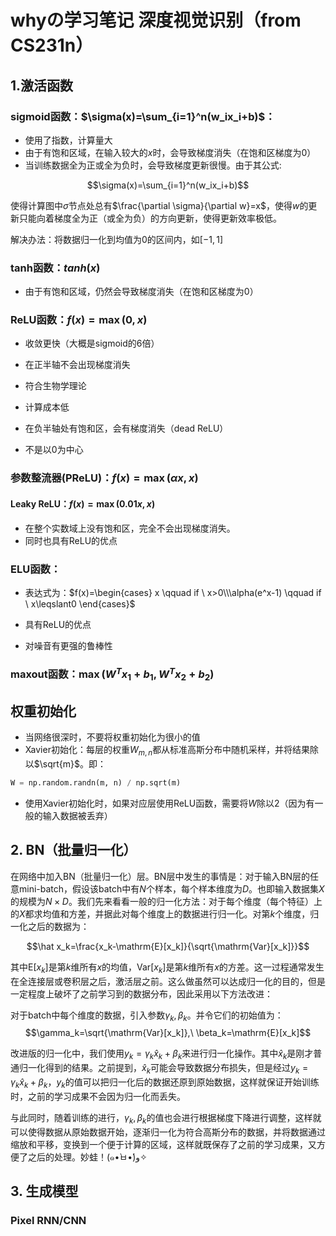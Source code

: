 # whyの学习笔记 深度视觉识别（from CS231n）

## 1.激活函数

### sigmoid函数：$\sigma(x)=\sum_{i=1}^n(w_ix_i+b)$： 

* 使用了指数，计算量大
* 由于有饱和区域，在输入较大的$x$时，会导致梯度消失（在饱和区梯度为0）
* 当训练数据全为正或全为负时，会导致梯度更新很慢。由于其公式:

$$\sigma(x)=\sum_{i=1}^n(w_ix_i+b)$$

使得计算图中$\sigma$节点处总有$\frac{\partial \sigma}{\partial w}=x$，使得$w$的更新只能向着梯度全为正（或全为负）的方向更新，使得更新效率极低。

解决办法：将数据归一化到均值为$0$的区间内，如$[-1,1]$

### tanh函数：$tanh(x)$

* 由于有饱和区域，仍然会导致梯度消失（在饱和区梯度为0）

### ReLU函数：$f(x)=\max(0,x)$

* 收敛更快（大概是sigmoid的6倍）
* 在正半轴不会出现梯度消失
* 符合生物学理论
* 计算成本低

* 在负半轴处有饱和区，会有梯度消失（dead ReLU）
* 不是以$0$为中心

### 参数整流器(PReLU)：$f(x)=\max(\alpha x,x)$
#### Leaky ReLU：$f(x)=\max(0.01x,x)$

* 在整个实数域上没有饱和区，完全不会出现梯度消失。
* 同时也具有ReLU的优点

### ELU函数：
* 表达式为：$f(x)=\begin{cases} x \qquad if \ x>0\\\alpha(e^x-1) \qquad if \ x\leqslant0  \end{cases}$

* 具有ReLU的优点
* 对噪音有更强的鲁棒性

### maxout函数：$\max(W^Tx_1+b_1,W^Tx_2+b_2)$

## 权重初始化

* 当网络很深时，不要将权重初始化为很小的值
* Xavier初始化：每层的权重$W_{m,n}$都从标准高斯分布中随机采样，并将结果除以$\sqrt{m}$。即：
```python
W = np.random.randn(m, n) / np.sqrt(m)
``` 
* 使用Xavier初始化时，如果对应层使用ReLU函数，需要将$W$除以$2$（因为有一般的输入数据被丢弃）

## 2. BN（批量归一化）

在网络中加入BN（批量归一化）层。BN层中发生的事情是：对于输入BN层的任意mini-batch，假设该batch中有$N$个样本，每个样本维度为$D$。也即输入数据集$X$的规模为$N\times D$。我们先来看看一般的归一化方法：对于每个维度（每个特征）上的$X$都求均值和方差，并据此对每个维度上的数据进行归一化。对第$k$个维度，归一化之后的数据为：

$$\hat x_k=\frac{x_k-\mathrm{E}[x_k]}{\sqrt{\mathrm{Var}[x_k]}}$$

其中$\mathrm{E}[x_k]$是第$k$维所有$x$的均值，$\mathrm{Var}[x_k]$是第$k$维所有$x$的方差。这一过程通常发生在全连接层或卷积层之后，激活层之前。这么做虽然可以达成归一化的目的，但是一定程度上破坏了之前学习到的数据分布，因此采用以下方法改进：

对于batch中每个维度的数据，引入参数$\gamma_k,\beta_k$。并令它们的初始值为：
$$\gamma_k=\sqrt{\mathrm{Var}[x_k]},\ \beta_k=\mathrm{E}[x_k]$$

改进版的归一化中，我们使用$y_k=\gamma_k\hat{x}_k+\beta_k$来进行归一化操作。其中$\hat{x}_k$是刚才普通归一化得到的结果。之前提到，$\hat{x}_k$可能会导致数据分布损失，但是经过$y_k=\gamma_k\hat{x}_k+\beta_k$，$y_k$的值可以把归一化后的数据还原到原始数据，这样就保证开始训练时，之前的学习成果不会因为归一化而丢失。

与此同时，随着训练的进行，$\gamma_k,\beta_k$的值也会进行根据梯度下降进行调整，这样就可以使得数据从原始数据开始，逐渐归一化为符合高斯分布的数据，并将数据通过缩放和平移，变换到一个便于计算的区域，这样就既保存了之前的学习成果，又方便了之后的处理。妙蛙！(๑•̀ㅂ•́)و✧

## 3. 生成模型

### Pixel RNN/CNN

